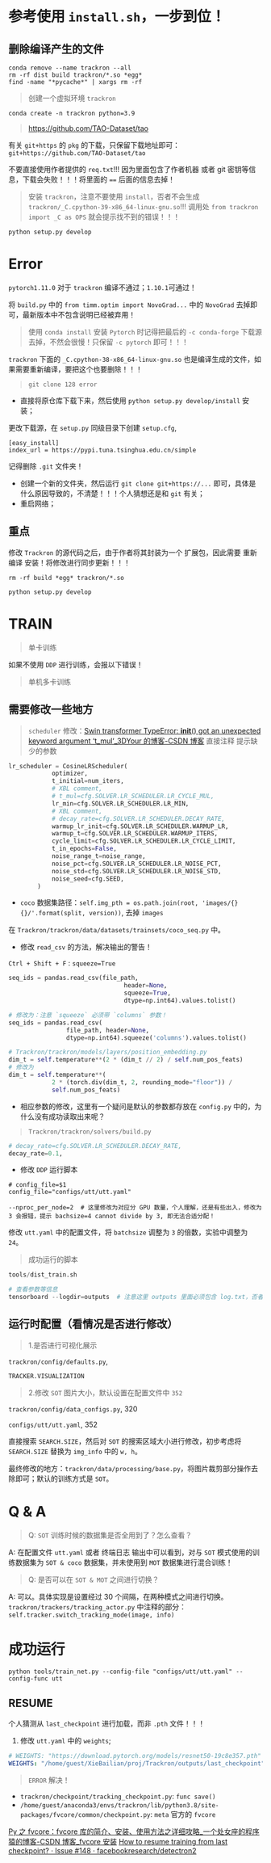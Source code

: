 # 参考使用 `install.sh`，一步到位！

## 删除编译产生的文件

```shell
conda remove --name trackron --all
rm -rf dist build trackron/*.so *egg*
find -name "*pycache*" | xargs rm -rf
```

> 创建一个虚拟环境 `trackron`

```shell
conda create -n trackron python=3.9
```

> https://github.com/TAO-Dataset/tao

有关 `git+https` 的 `pkg` 的下载，只保留下载地址即可：`git+https://github.com/TAO-Dataset/tao`

不要直接使用作者提供的 `req.txt`!!! 因为里面包含了作者机器 或者 git 密钥等信息，下载会失败！！！将里面的 `==` 后面的信息去掉！

> 安装 `trackron`，注意不要使用 `install`，否者不会生成 `trackron/_C.cpython-39-x86_64-linux-gnu.so`!!! 调用处 `from trackron import _C as OPS` 就会提示找不到的错误！！！

```shell
python setup.py develop
```

# Error

`pytorch1.11.0` 对于 `trackron` 编译不通过；`1.10.1`可通过！

将 `build.py` 中的 `from timm.optim import NovoGrad...` 中的 `NovoGrad` 去掉即可，最新版本中不包含说明已经被弃用！

> 使用 `conda install` 安装 `Pytorch` 时记得把最后的 `-c conda-forge` 下载源去掉，不然会很慢！只保留 `-c pytorch` 即可！！！

`trackron` 下面的 `_C.cpython-38-x86_64-linux-gnu.so` 也是编译生成的文件，如果需要重新编译，要把这个也要删除！！！

> `git clone 128 error`

-   直接将原仓库下载下来，然后使用 `python setup.py develop/install` 安装；

更改下载源，在 `setup.py` 同级目录下创建 `setup.cfg`,

```
[easy_install]
index_url = https://pypi.tuna.tsinghua.edu.cn/simple
```

记得删除 `.git` 文件夹！

-   创建一个新的文件夹，然后运行 `git clone git+https://...` 即可，具体是什么原因导致的，不清楚！！！个人猜想还是和 `git` 有关；
-   重启网络；

## 重点

修改 `Trackron` 的源代码之后，由于作者将其封装为一个 扩展包，因此需要 重新编译 安装！将修改进行同步更新！！！

```
rm -rf build *egg* trackron/*.so

python setup.py develop
```

# TRAIN

> 单卡训练

如果不使用 `DDP` 进行训练，会报以下错误！

> 单机多卡训练

## 需要修改一些地方

> `scheduler` 修改：[Swin transformer TypeError: **init**() got an unexpected keyword argument ‘t_mul‘\_3DYour 的博客-CSDN 博客](https://blog.csdn.net/abc1831939662/article/details/123477853) 直接注释 提示缺少的参数

```python
lr_scheduler = CosineLRScheduler(
            optimizer,
            t_initial=num_iters,
            # XBL comment,
            # t_mul=cfg.SOLVER.LR_SCHEDULER.LR_CYCLE_MUL,
            lr_min=cfg.SOLVER.LR_SCHEDULER.LR_MIN,
            # XBL comment,
            # decay_rate=cfg.SOLVER.LR_SCHEDULER.DECAY_RATE,
            warmup_lr_init=cfg.SOLVER.LR_SCHEDULER.WARMUP_LR,
            warmup_t=cfg.SOLVER.LR_SCHEDULER.WARMUP_ITERS,
            cycle_limit=cfg.SOLVER.LR_SCHEDULER.LR_CYCLE_LIMIT,
            t_in_epochs=False,
            noise_range_t=noise_range,
            noise_pct=cfg.SOLVER.LR_SCHEDULER.LR_NOISE_PCT,
            noise_std=cfg.SOLVER.LR_SCHEDULER.LR_NOISE_STD,
            noise_seed=cfg.SEED,
        )
```

-   `coco` 数据集路径：`self.img_pth = os.path.join(root, 'images/{}{}/'.format(split, version))`, 去掉 `images`

在 `Trackron/trackron/data/datasets/trainsets/coco_seq.py` 中。

-   修改 `read_csv` 的方法，解决输出的警告！

`Ctrl + Shift + F` : `squeeze=True`

```python
seq_ids = pandas.read_csv(file_path,
                                header=None,
                                squeeze=True,
                                dtype=np.int64).values.tolist()

# 修改为：注意 `squeeze` 必须带 `columns` 参数！
seq_ids = pandas.read_csv(
                file_path, header=None,
                dtype=np.int64).squeeze('columns').values.tolist()

# Trackron/trackron/models/layers/position_embedding.py
dim_t = self.temperature**(2 * (dim_t // 2) / self.num_pos_feats)
# 修改为
dim_t = self.temperature**(
            2 * (torch.div(dim_t, 2, rounding_mode="floor")) /
            self.num_pos_feats)
```

-   相应参数的修改，这里有一个疑问是默认的参数都存放在 `config.py` 中的，为什么没有成功读取出来呢？

> `Trackron/trackron/solvers/build.py`

```python
# decay_rate=cfg.SOLVER.LR_SCHEDULER.DECAY_RATE,
decay_rate=0.1,
```

-   修改 `DDP` 运行脚本

```shell
# config_file=$1
config_file="configs/utt/utt.yaml"

--nproc_per_node=2  # 这里修改为对应分 GPU 数量，个人理解，还是有些出入，修改为 3 会报错，提示 bachsize=4 cannot divide by 3, 即无法合适分配！
```

修改 `utt.yaml` 中的配置文件，将 `batchsize` 调整为 `3` 的倍数，实验中调整为 `24`。

> 成功运行的脚本

```python
tools/dist_train.sh

# 查看参数等信息
tensorboard --logdir=outputs  # 注意这里 outputs 里面必须包含 log.txt，否者不会成功，或者说 tensorboard 的读取路径
```

## 运行时配置（看情况是否进行修改）

> 1.是否进行可视化展示

`trackron/config/defaults.py`,

```python
TRACKER.VISUALIZATION
```

> 2.修改 `SOT` 图片大小，默认设置在配置文件中 `352`

`trackron/config/data_configs.py`, 320

`configs/utt/utt.yaml`, 352

直接搜索 `SEARCH.SIZE`，然后对 `SOT` 的搜索区域大小进行修改，初步考虑将 `SEARCH.SIZE` 替换为 `img_info` 中的 `w, h`。

最终修改的地方：`trackron/data/processing/base.py`，将图片裁剪部分操作去除即可；默认的训练方式是 `SOT`。

# Q & A

> Q: `SOT` 训练时候的数据集是否全用到了？怎么查看？

A: 在配置文件 `utt.yaml` 或者 终端日志 输出中可以看到，对与 `SOT` 模式使用的训练数据集为 `SOT & coco` 数据集，并未使用到 `MOT` 数据集进行混合训练！

> Q: 是否可以在 `SOT & MOT` 之间进行切换？

A: 可以。具体实现是设置经过 30 个间隔，在两种模式之间进行切换。`trackron/trackers/tracking_actor.py` 中注释的部分：`self.tracker.switch_tracking_mode(image, info)`

# 成功运行

```
python tools/train_net.py --config-file "configs/utt/utt.yaml" --config-func utt
```

## RESUME

个人猜测从 `last_checkpoint` 进行加载，而非 `.pth` 文件！！！

1. 修改 `utt.yaml` 中的 `weights`;

```yaml
# WEIGHTS: "https://download.pytorch.org/models/resnet50-19c8e357.pth"
WEIGHTS: "/home/guest/XieBailian/proj/Trackron/outputs/last_checkpoint"
```

> `ERROR` 解决！

-   `trackron/checkpoint/tracking_checkpoint.py`: `func save()`
-   `/home/guest/anaconda3/envs/trackron/lib/python3.8/site-packages/fvcore/common/checkpoint.py`: `meta` 官方的 `fvcore`

[Py 之 fvcore：fvcore 库的简介、安装、使用方法之详细攻略\_一个处女座的程序猿的博客-CSDN 博客\_fvcore 安装](https://blog.csdn.net/qq_41185868/article/details/103881195)
[How to resume training from last checkpoint? · Issue #148 · facebookresearch/detectron2](https://github.com/facebookresearch/detectron2/issues/148)
